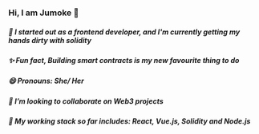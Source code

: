 <!-- ### Hi there 👋
I am Jumoke 
I am a chemical engineer by degree,
My side hstle is withcraft
I suck blood for a living
I am also a part-time zombie
I really love catfish
I would love to connect with you
To join my coven, Just say hi 3x while holding you hannd to you hand and stamping your feet on the ground simultaneously
If this doesn't work, you can always reach our coven's customer care unit, by screaming "Jutivia" 5 times
If this still don't work, it means the coven doesn't like you spirit.
 -->
### Hi, I am Jumoke 👋 
##### 🌱 I started out as a frontend developer, and I'm currently getting my hands dirty with solidity
##### ✨ Fun fact, Building smart contracts is my new favourite thing to do
##### 😄 Pronouns: She/ Her
##### 👯 I’m looking to collaborate on Web3 projects
##### 🔭 My working stack so far includes: React, Vue.js, Solidity and Node.js


